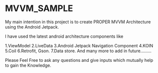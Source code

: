 # MVVM_SAMPLE

My main intention in this project is to create PROPER MVVM Architecture using the Android Jetpack.

I have used the latest android architecture components like

1.ViewModel
2.LiveData
3.Android Jetpack Navigation Component
4.KOIN
5.Coil
6.Retrofit, Gson.
7.Data store.
 And many more to add in future.........
 
Please Feel Free to ask any questions and give inputs which mutually help to gain the Knowledge. 
